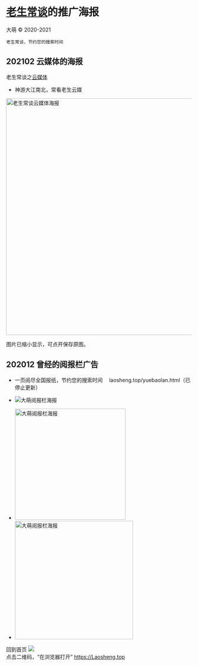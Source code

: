 [老生常谈](.. )的推广海报
=========================
大萌 © 2020-2021

	老生常谈，节约您的搜索时间

202102 云媒体的海报
-------------------

老生常谈之[云媒体](../fly )
* 神游大江南北，常看老生云媒

<img src="神游大江南北常看老生云媒.jpg" height="640px" alt="老生常谈云媒体海报"/> <!-- 50%高度没起作用 -->

图片已缩小显示，可点开保存原图。


202012 曾经的阅报栏广告
-----------------------

* 一页阅尽全国报纸，节约您的搜索时间
　laosheng.top/yuebaolan.html（已停止更新）

* ![ 大萌阅报栏海报](江花江水阅报栏.jpg)
* <img src="离离原上草.jpg" height="300px" alt="大萌阅报栏海报" />
* <img src="数字报全球领先之一锅栗子.jpg" height="320px" alt="大萌阅报栏海报" />


回到首页
<a href=".." title="返回老生常谈首页"><img src="../indexQR-Blue.png" /></a>  
点击二维码，“在浏览器打开” https://Laosheng.top
